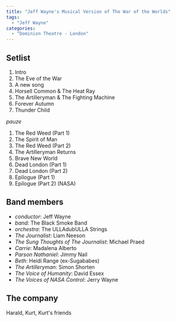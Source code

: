 ```yaml
---
title: "Jeff Wayne's Musical Version of The War of the Worlds"
tags:
  - "Jeff Wayne"
categories:
  - "Dominion Theatre - London"
---
```

Setlist
-------
1. Intro
1. The Eve of the War
1. A new song
1. Horsell Common & The Heat Ray
1. The Artilleryman & The Fighting Machine
1. Forever Autumn
1. Thunder Child

_pauze_

1. The Red Weed (Part 1)
1. The Spirit of Man
1. The Red Weed (Part 2)
1. The Artilleryman Returns
1. Brave New World
1. Dead London (Part 1)
1. Dead London (Part 2)
1. Epilogue (Part 1)
1. Epilogue (Part 2) (NASA)

Band members
------------
* _conductor_: Jeff Wayne
* _band_: The Black Smoke Band
* _orchestra_: The ULLAdubULLA Strings
* _The Journalist_: Liam Neeson
* _The Sung Thoughts of The Journalist_: Michael Praed
* _Carrie_: Madalena Alberto
* _Parson Nathaniel_: Jimmy Nail
* _Beth_: Heidi Range (ex-Sugababes)
* _The Artilleryman_: Simon Shorten
* _The Voice of Humanity_: David Essex
* _The Voices of NASA Control_: Jerry Wayne

The company
-----------
Harald, Kurt, Kurt's friends

